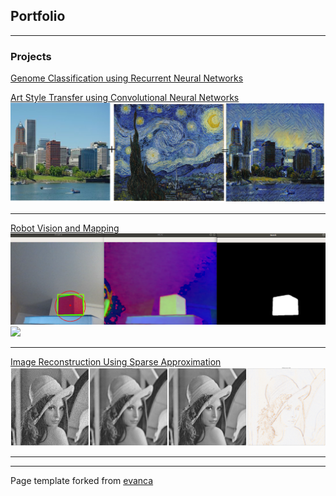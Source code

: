 ## Portfolio

---

### Projects

[Genome Classification using Recurrent Neural Networks](notebooks/UCI_splice_tutorial)

[Art Style Transfer using Convolutional Neural Networks](notebooks/UCI_splice_tutorial_h)
<img src="images/PtoStarry.png?raw=true"/>

---
[Robot Vision and Mapping](/pdf/sample_presentation.pdf)
<img src="images/ObjectDetection.png?raw=true"/>
<img src="images/robot_grab_cube.gif?raw=true"/>

---
[Image Reconstruction Using Sparse Approximation](/pdf/sample_presentation.pdf)
<img src="images/lena_best.png?raw=true"/>

---


---
<p style="font-size:14px">Page template forked from <a href="https://github.com/evanca/quick-portfolio">evanca</a></p>
<!-- Remove above link if you don't want to attibute -->
